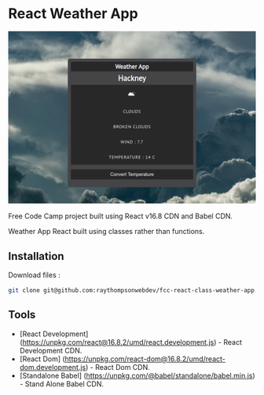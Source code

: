 # React Weather App

![Free CodeCamp Weather App](/assets/react-weather-app.png)

Free Code Camp project built using React v16.8 CDN and Babel CDN.

Weather App React built using classes rather than functions.

## Installation

Download files : 

```sh
git clone git@github.com:raythompsonwebdev/fcc-react-class-weather-app.git
```

## Tools

- [React Development] (https://unpkg.com/react@16.8.2/umd/react.development.js)  -  React Development CDN.
- [React Dom] (https://unpkg.com/react-dom@16.8.2/umd/react-dom.development.js) - React Dom CDN.
- [Standalone Babel] (https://unpkg.com/@babel/standalone/babel.min.js) - Stand Alone Babel CDN.
